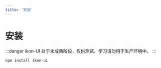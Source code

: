 ```yaml
---
title: '安装'
---
```

# 安装

:::danger
ikon-UI 处于未成熟阶段，仅供测试、学习请勿用于生产环境中。
:::

```
npm install ikon-ui
```

